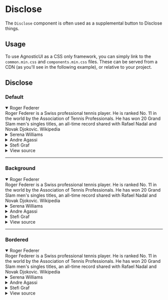 # Disclose

The `Disclose` component is often used as a supplemental button to Disclose things.

<div class="mbs24"></div>

## Usage

To use AgnosticUI as a CSS only framework, you can simply link to the `common.min.css` and `components.min.css` files. These can be served from a CDN (as you'll see in the following example), or relative to your project.

## Disclose

### Default

<!-- Default -->
<details class="disclose" open>
  <summary class="disclose-title">Roger Federer</summary>
  <div class="disclose-panel">
    Roger Federer is a Swiss professional tennis player. He is ranked No. 11 in the world by the Association of Tennis
    Professionals. He has won 20 Grand Slam men's singles titles, an all-time record shared with Rafael Nadal and Novak
    Djokovic. Wikipedia
  </div>
</details>
<details class="disclose">
  <summary class="disclose-title">Serena Williams</summary>
  <div class="disclose-panel">
    Serena Jameka Williams is an American professional tennis player. She has won 23 Grand Slam singles titles, the most
    by any player in the Open Era, and the second-most of all time behind Margaret Court. The Women's Tennis Association
    ranked her singles world No. 1 on eight separate occasions between 2002 and 2017. Wikipedia
  </div>
</details>
<details class="disclose">
  <summary class="disclose-title">Andre Agassi</summary>
  <div class="disclose-panel">
    Andre Kirk Agassi is an American former world No. 1 tennis player. He is an eight-time major champion and a 1996
    Olympic gold medalist, as well as a runner-up in seven other Grand Slam tournaments. Agassi was the first man to win
    four Australian Open singles titles in the Open Era. Wikipedia
  </div>
</details>
<details class="disclose">
  <summary class="disclose-title">Stefi Graf</summary>
  <div class="disclose-panel">
    Stefanie Maria Graf is a German former professional tennis player. She was ranked world No. 1 for a record 377 weeks
    and won 22 Grand Slam singles titles, which is the second-most since the introduction of the Open Era in 1968 and
    third-most of all-time behind Margaret Court and Serena Williams. Wikipedia
  </div>
</details>

<div class="mbe40"></div>

<details class="disclose disclose-bordered">
<summary class="disclose-title">View source</summary>

```html
<!-- Default -->
<details class="disclose" open>
  <summary class="disclose-title">Roger Federer</summary>
  <div class="disclose-panel">
    Roger Federer is a Swiss professional tennis player. He is ranked No. 11 in the world by the Association of Tennis
    Professionals. He has won 20 Grand Slam men's singles titles, an all-time record shared with Rafael Nadal and Novak
    Djokovic. Wikipedia
  </div>
</details>
<details class="disclose">
  <summary class="disclose-title">Serena Williams</summary>
  <div class="disclose-panel">
    Serena Jameka Williams is an American professional tennis player. She has won 23 Grand Slam singles titles, the most
    by any player in the Open Era, and the second-most of all time behind Margaret Court. The Women's Tennis Association
    ranked her singles world No. 1 on eight separate occasions between 2002 and 2017. Wikipedia
  </div>
</details>
<details class="disclose">
  <summary class="disclose-title">Andre Agassi</summary>
  <div class="disclose-panel">
    Andre Kirk Agassi is an American former world No. 1 tennis player. He is an eight-time major champion and a 1996
    Olympic gold medalist, as well as a runner-up in seven other Grand Slam tournaments. Agassi was the first man to win
    four Australian Open singles titles in the Open Era. Wikipedia
  </div>
</details>
<details class="disclose">
  <summary class="disclose-title">Stefi Graf</summary>
  <div class="disclose-panel">
    Stefanie Maria Graf is a German former professional tennis player. She was ranked world No. 1 for a record 377 weeks
    and won 22 Grand Slam singles titles, which is the second-most since the introduction of the Open Era in 1968 and
    third-most of all-time behind Margaret Court and Serena Williams. Wikipedia
  </div>
</details>
```
</details>

<div class="mbe48"></div>

___

<div class="mbe48"></div>

### Background

<div class="mbe24"></div>

<!-- Background -->
<details class="disclose disclose-bg" open>
  <summary class="disclose-title">Roger Federer</summary>
  <div class="disclose-panel">
    Roger Federer is a Swiss professional tennis player. He is ranked No. 11 in the world by the Association of Tennis
    Professionals. He has won 20 Grand Slam men's singles titles, an all-time record shared with Rafael Nadal and Novak
    Djokovic. Wikipedia
  </div>
</details>
<details class="disclose disclose-bg">
  <summary class="disclose-title">Serena Williams</summary>
  <div class="disclose-panel">
    Serena Jameka Williams is an American professional tennis player. She has won 23 Grand Slam singles titles, the most
    by any player in the Open Era, and the second-most of all time behind Margaret Court. The Women's Tennis Association
    ranked her singles world No. 1 on eight separate occasions between 2002 and 2017. Wikipedia
  </div>
</details>
<details class="disclose disclose-bg">
  <summary class="disclose-title">Andre Agassi</summary>
  <div class="disclose-panel">
    Andre Kirk Agassi is an American former world No. 1 tennis player. He is an eight-time major champion and a 1996
    Olympic gold medalist, as well as a runner-up in seven other Grand Slam tournaments. Agassi was the first man to win
    four Australian Open singles titles in the Open Era. Wikipedia
  </div>
</details>
<details class="disclose disclose-bg">
  <summary class="disclose-title">Stefi Graf</summary>
  <div class="disclose-panel">
    Stefanie Maria Graf is a German former professional tennis player. She was ranked world No. 1 for a record 377 weeks
    and won 22 Grand Slam singles titles, which is the second-most since the introduction of the Open Era in 1968 and
    third-most of all-time behind Margaret Court and Serena Williams. Wikipedia
  </div>
</details>


<div class="mbe40"></div>

<details class="disclose disclose-bordered">
<summary class="disclose-title">View source</summary>

```html
<!-- Background -->
<details class="disclose disclose-bg" open>
  <summary class="disclose-title">Roger Federer</summary>
  <div class="disclose-panel">
    Roger Federer is a Swiss professional tennis player. He is ranked No. 11 in the world by the Association of Tennis
    Professionals. He has won 20 Grand Slam men's singles titles, an all-time record shared with Rafael Nadal and Novak
    Djokovic. Wikipedia
  </div>
</details>
<details class="disclose disclose-bg">
  <summary class="disclose-title">Serena Williams</summary>
  <div class="disclose-panel">
    Serena Jameka Williams is an American professional tennis player. She has won 23 Grand Slam singles titles, the most
    by any player in the Open Era, and the second-most of all time behind Margaret Court. The Women's Tennis Association
    ranked her singles world No. 1 on eight separate occasions between 2002 and 2017. Wikipedia
  </div>
</details>
<details class="disclose disclose-bg">
  <summary class="disclose-title">Andre Agassi</summary>
  <div class="disclose-panel">
    Andre Kirk Agassi is an American former world No. 1 tennis player. He is an eight-time major champion and a 1996
    Olympic gold medalist, as well as a runner-up in seven other Grand Slam tournaments. Agassi was the first man to win
    four Australian Open singles titles in the Open Era. Wikipedia
  </div>
</details>
<details class="disclose disclose-bg">
  <summary class="disclose-title">Stefi Graf</summary>
  <div class="disclose-panel">
    Stefanie Maria Graf is a German former professional tennis player. She was ranked world No. 1 for a record 377 weeks
    and won 22 Grand Slam singles titles, which is the second-most since the introduction of the Open Era in 1968 and
    third-most of all-time behind Margaret Court and Serena Williams. Wikipedia
  </div>
</details>
```
</details>

<div class="mbe48"></div>

___

<div class="mbe48"></div>

### Bordered

<div class="mbe24"></div>

<!-- Bordered -->
<details class="disclose disclose-bordered" open>
  <summary class="disclose-title">Roger Federer</summary>
  <div class="disclose-panel">
    Roger Federer is a Swiss professional tennis player. He is ranked No. 11 in the world by the Association of Tennis
    Professionals. He has won 20 Grand Slam men's singles titles, an all-time record shared with Rafael Nadal and Novak
    Djokovic. Wikipedia
  </div>
</details>
<details class="disclose disclose-bordered">
  <summary class="disclose-title">Serena Williams</summary>
  <div class="disclose-panel">
    Serena Jameka Williams is an American professional tennis player. She has won 23 Grand Slam singles titles, the most
    by any player in the Open Era, and the second-most of all time behind Margaret Court. The Women's Tennis Association
    ranked her singles world No. 1 on eight separate occasions between 2002 and 2017. Wikipedia
  </div>
</details>
<details class="disclose disclose-bordered">
  <summary class="disclose-title">Andre Agassi</summary>
  <div class="disclose-panel">
    Andre Kirk Agassi is an American former world No. 1 tennis player. He is an eight-time major champion and a 1996
    Olympic gold medalist, as well as a runner-up in seven other Grand Slam tournaments. Agassi was the first man to win
    four Australian Open singles titles in the Open Era. Wikipedia
  </div>
</details>
<details class="disclose disclose-bordered">
  <summary class="disclose-title">Stefi Graf</summary>
  <div class="disclose-panel">
    Stefanie Maria Graf is a German former professional tennis player. She was ranked world No. 1 for a record 377 weeks
    and won 22 Grand Slam singles titles, which is the second-most since the introduction of the Open Era in 1968 and
    third-most of all-time behind Margaret Court and Serena Williams. Wikipedia
  </div>
</details>

<div class="mbe40"></div>

<details class="disclose disclose-bordered">
<summary class="disclose-title">View source</summary>

```html
<!-- Bordered -->
<details class="disclose disclose-bordered" open>
  <summary class="disclose-title">Roger Federer</summary>
  <div class="disclose-panel">
    Roger Federer is a Swiss professional tennis player. He is ranked No. 11 in the world by the Association of Tennis
    Professionals. He has won 20 Grand Slam men's singles titles, an all-time record shared with Rafael Nadal and Novak
    Djokovic. Wikipedia
  </div>
</details>
<details class="disclose disclose-bordered">
  <summary class="disclose-title">Serena Williams</summary>
  <div class="disclose-panel">
    Serena Jameka Williams is an American professional tennis player. She has won 23 Grand Slam singles titles, the most
    by any player in the Open Era, and the second-most of all time behind Margaret Court. The Women's Tennis Association
    ranked her singles world No. 1 on eight separate occasions between 2002 and 2017. Wikipedia
  </div>
</details>
<details class="disclose disclose-bordered">
  <summary class="disclose-title">Andre Agassi</summary>
  <div class="disclose-panel">
    Andre Kirk Agassi is an American former world No. 1 tennis player. He is an eight-time major champion and a 1996
    Olympic gold medalist, as well as a runner-up in seven other Grand Slam tournaments. Agassi was the first man to win
    four Australian Open singles titles in the Open Era. Wikipedia
  </div>
</details>
<details class="disclose disclose-bordered">
  <summary class="disclose-title">Stefi Graf</summary>
  <div class="disclose-panel">
    Stefanie Maria Graf is a German former professional tennis player. She was ranked world No. 1 for a record 377 weeks
    and won 22 Grand Slam singles titles, which is the second-most since the introduction of the Open Era in 1968 and
    third-most of all-time behind Margaret Court and Serena Williams. Wikipedia
  </div>
</details>
```
</details>
